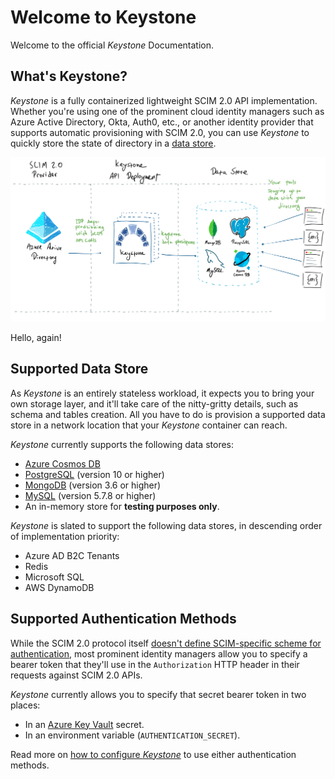 # Welcome to Keystone

Welcome to the official *Keystone* Documentation.

## What's Keystone?

*Keystone* is a fully containerized lightweight SCIM 2.0 API implementation.
Whether you're using one of the prominent cloud identity managers such as
Azure Active Directory, Okta, Auth0, etc., or another identity provider that supports
automatic provisioning with SCIM 2.0, you can use *Keystone* to quickly store
the state of directory in a [data store](#supported-data-store).

![High level diagram](assets/img/how-it-works.png)

Hello, again!

## Supported Data Store

As *Keystone* is an entirely stateless workload, it expects you to bring your own
storage layer, and it'll take care of the nitty-gritty details, such as schema
and tables creation.  All you have to do is provision a supported data store in
a network location that your *Keystone* container can reach.

*Keystone* currently supports the following data stores:

  * [Azure Cosmos DB](https://docs.microsoft.com/en-us/azure/cosmos-db/introduction)
  * [PostgreSQL](https://www.postgresql.org) (version 10 or higher)
  * [MongoDB](https://www.mongodb.com/docs/) (version 3.6 or higher)
  * [MySQL](https://dev.mysql.com/) (version 5.7.8 or higher)
  * An in-memory store for **testing purposes only**.

*Keystone* is slated to support the following data stores, in descending order of implementation
priority:

  * Azure AD B2C Tenants
  * Redis
  * Microsoft SQL
  * AWS DynamoDB

## Supported Authentication Methods

While the SCIM 2.0 protocol itself
[doesn't define SCIM-specific scheme for authentication](https://datatracker.ietf.org/doc/html/rfc7644#section-2),
most prominent identity managers allow you to specify a bearer token that they'll use in the `Authorization` HTTP header in their requests against SCIM 2.0 APIs.

*Keystone* currently allows you to specify that secret bearer token in two places:

* In an [Azure Key Vault](https://azure.microsoft.com/en-us/services/key-vault/) secret.
* In an environment variable (`AUTHENTICATION_SECRET`).

Read more on [how to configure *Keystone*](./configuration.md) to use either authentication methods.
